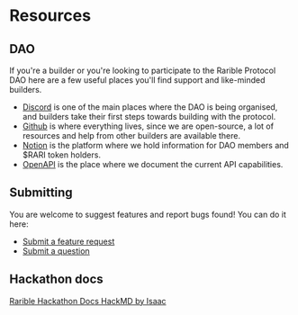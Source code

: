 # Resources

## DAO

If you're a builder or you're looking to participate to the Rarible Protocol DAO here are a few useful places you'll find support and like-minded builders.

- [Discord](https://discord.gg/3ByePUMAvB) is one of the main places where the DAO is being organised, and builders take their first steps towards building with the protocol.
- [Github](https://github.com/rarible) is where everything lives, since we are open-source, a lot of resources and help from other builders are available there.
- [Notion](https://rarible-protocol.notion.site/rarible-protocol/Rarible-Protocol-DAO-f89d6db21a9d4c199eb30051fceb9a0a) is the platform where we hold information for DAO members and $RARI token holders.
- [OpenAPI](https://ethereum-api.rarible.org/v0.1/doc) is the place where we document the current API capabilities.

## Submitting

You are welcome to suggest features and report bugs found! You can do it here:

- [Submit a feature request](https://github.com/rarible/protocol/issues)
- [Submit a question](https://github.com/rarible/protocol/discussions)

## Hackathon docs

[Rarible Hackathon Docs HackMD by Isaac](https://hackmd.io/ktJuljjGTA2TivezBXKA5g?view#Rarible-Hackathon-Docs)




